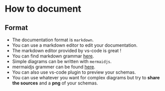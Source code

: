 # How to document

## Format
- The documentation format is `markdown`.
- You can use a markdown editor to edit your documentation. 
- The markdown editor provided by vs-code is great !
- You can find markdown grammar [here](https://www.markdownguide.org/basic-syntax/).
- Simple diagrams can be written with `mermaidjs`.
- mermaidjs grammer can be found [here](https://mermaid-js.github.io/mermaid/#/).
- You can also use vs-code plugin to preview your schemas.
- You can use whatever you want for complex diagrams but try to **share the sources** and a **png** of your schemas.